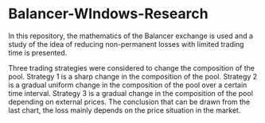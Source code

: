 # Balancer-WIndows-Research
In this repository, the mathematics of the Balancer exchange is used and a study of the idea of reducing non-permanent losses with limited trading time is presented. 

Three trading strategies were considered to change the composition of the pool. 
Strategy 1 is a sharp change in the composition of the pool. 
Strategy 2 is a gradual uniform change in the composition of the pool over a certain time interval. 
Strategy 3 is a gradual change in the composition of the pool depending on external prices. 
The conclusion that can be drawn from the last chart, the loss mainly depends on the price situation in the market.
